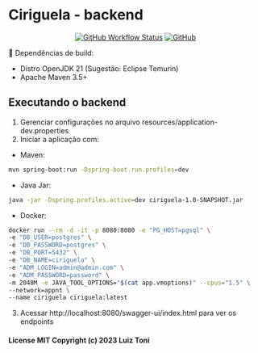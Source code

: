 # Ciriguela - backend

<p align="center">
<a href="https://github.com/luiztoni/ciriguela/actions"><img alt="GitHub Workflow Status" src="https://img.shields.io/github/actions/workflow/status/luiztoni/ciriguela/build.yml"></a>
<a href="https://github.com/luiztoni/ciriguela/blob/main/LICENSE"><img alt="GitHub" src="https://img.shields.io/github/license/luiztoni/ciriguela"></a>
</p>

 📖 Dependências de build:

 * Distro OpenJDK 21 (Sugestão: Eclipse Temurin) 
 * Apache Maven 3.5+

## Executando o backend

 1. Gerenciar configurações no arquivo resources/application-dev.properties
 2. Iniciar a aplicação com: 
 * Maven:
```sh
mvn spring-boot:run -Dspring-boot.run.profiles=dev
```
 * Java Jar:
```sh
java -jar -Dspring.profiles.active=dev ciriguela-1.0-SNAPSHOT.jar
```
 * Docker:
```sh
docker run --rm -d -it -p 8080:8080 -e "PG_HOST=pgsql" \
-e "DB_USER=postgres" \
-e "DB_PASSWORD=postgres" \
-e "DB_PORT=5432" \
-e "DB_NAME=ciriguela" \
-e "ADM_LOGIN=admin@admin.com" \
-e "ADM_PASSWORD=password" \
-m 2048M -e JAVA_TOOL_OPTIONS="$(cat app.vmoptions)" --cpus="1.5" \
--network=appnt \
--name ciriguela ciriguela:latest
```
 3. Acessar http://localhost:8080/swagger-ui/index.html para ver os endpoints




#### License MIT Copyright (c) 2023 Luiz Toni
